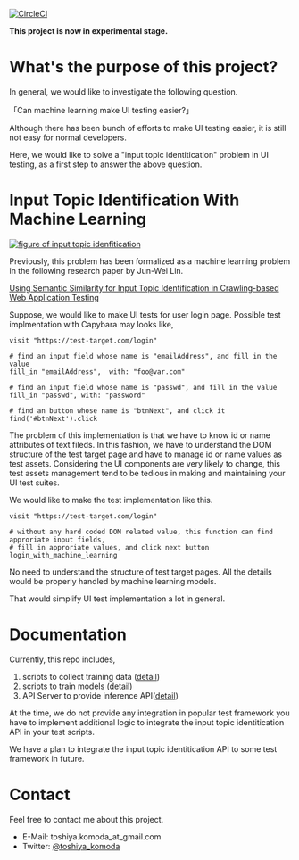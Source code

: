 [![CircleCI](https://circleci.com/gh/toshiya/semantic_selector.svg?style=svg)](https://circleci.com/gh/toshiya/semantic_selector)

**This project is now in experimental stage.**

# What's the purpose of this project?

In general, we would like to investigate the following question.

「Can machine learning make UI testing easier?」

Although there has been bunch of efforts to make UI testing easier, it is still not easy for normal developers.

Here, we would like to solve a "input topic identitication" problem in UI testing, as a first step to answer the above question.

# Input Topic Identification With Machine Learning

[![figure of input topic idenfitication](
https://gist.githubusercontent.com/toshiya/722357d3c8d1c22511594640d21db749/raw/702a890f16b6d663b63062911e1a9f1bc47c5230/Introduce_Machine_Learning_into_UI_Tests.png)](https://www.slideshare.net/ToshiyaKomoda/introduce-machine-learning-into-ui-tests)

Previously, this problem has been formalized as a machine learning problem in the following research paper by Jun-Wei Lin.

[Using Semantic Similarity for Input Topic Identification in Crawling-based Web Application Testing](https://arxiv.org/abs/1608.06549)

Suppose, we would like to make UI tests for user login page. Possible test implmentation with Capybara may looks like,

```
visit "https://test-target.com/login"

# find an input field whose name is "emailAddress", and fill in the value
fill_in "emailAddress",  with: "foo@var.com"

# find an input field whose name is "passwd", and fill in the value
fill_in "passwd", with: "password"

# find an button whose name is "btnNext", and click it
find('#btnNext').click
```

The problem of this implementation is that we have to know id or name attributes of text fileds. In this fashion, we have to understand the DOM structure of the test target page and have to manage id or name values as test assets. Considering the UI components are very likely to change, this test assets management tend to be tedious in making and maintaining your UI test suites.

We would like to make the test implementation like this.

```
visit "https://test-target.com/login"

# without any hard coded DOM related value, this function can find approriate input fields,
# fill in approriate values, and click next button
login_with_machine_learning
```

No need to understand the structure of test target pages. All the details would be properly handled by machine learning models.

That would simplify UI test implementation a lot in general.

# Documentation

Currently, this repo includes,

1. scripts to collect training data ([detail](/docs/collecting_training_set.md))
2. scripts to train models ([detail](/docs/training_model.md))
3. API Server to provide inference API([detail](/docs/api_server.md))

At the time, we do not provide any integration in popular test framework
you have to implement additional logic to integrate
the input topic identitication API in your test scripts.

We have a plan to integrate the input
topic identitication API to some
test framework in future.

# Contact

Feel free to contact me about this project.

- E-Mail: toshiya.komoda_at_gmail.com
- Twitter: [@toshiya_komoda](https://twitter.com/toshiya_komoda)
